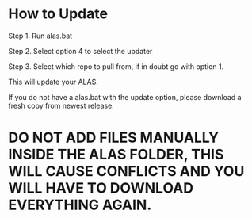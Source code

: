 ﻿# How to Update

Step 1. Run alas.bat

Step 2. Select
option 4 to select the updater

Step 3. Select which repo to pull from, if in doubt go with option 1.

This will update your ALAS.

If you do not have a alas.bat with the update option, please download a fresh copy from newest release.


# DO NOT ADD FILES MANUALLY INSIDE THE ALAS FOLDER, THIS WILL CAUSE CONFLICTS AND YOU WILL HAVE TO DOWNLOAD EVERYTHING AGAIN.